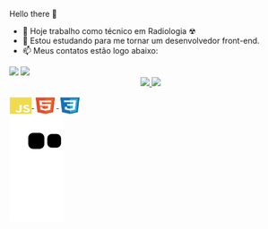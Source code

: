 Hello there 👋
- 🔭 Hoje trabalho como técnico em Radiologia ☢
- 🌱 Estou estudando para me tornar um desenvolvedor front-end.
- 📫 Meus contatos estão logo abaixo:
<div> 
   <a href = "mailto:gbertoncellos@gmail.com"><img src="https://img.shields.io/badge/-Gmail-%23333?style=for-the-badge&logo=gmail&logoColor=white" target="_blank"></a>
  <a href="https://www.linkedin.com/in/gbertoncellos/" target="_blank"><img src="https://img.shields.io/badge/-LinkedIn-%230077B5?style=for-the-badge&logo=linkedin&logoColor=white" target="_blank"></a> 
  
</div>

<div align="center">
  <a href="https://github.com/GabrielBertoncellos">
  <img width="42%" src="https://github-readme-stats.vercel.app/api?username=GabrielBertoncellos&theme=dark&include_all_commits=true&count_private=true"/>
  <img width="50%" src="https://github-readme-stats.vercel.app/api/top-langs/?username=GabrielBertoncellos&layout=compact&langs_count=7&theme=dark"/>
</div>
<div style="display: inline_block"><br>
  <img align="center" alt="Rafa-Js" height="30" width="40" src="https://raw.githubusercontent.com/devicons/devicon/master/icons/javascript/javascript-plain.svg">
  <img align="center" alt="Rafa-HTML" height="30" width="40" src="https://raw.githubusercontent.com/devicons/devicon/master/icons/html5/html5-original.svg">
  <img align="center" alt="Rafa-CSS" height="30" width="40" src="https://raw.githubusercontent.com/devicons/devicon/master/icons/css3/css3-original.svg">
</div>


<div>    
  
 </div>
<img src="https://raw.githubusercontent.com/rafaballerini/rafaballerini/d0a5493b1fa11d95cb0e59fe6287fe68fedfb5fc/github-contribution-grid-snake.svg">
</div>
